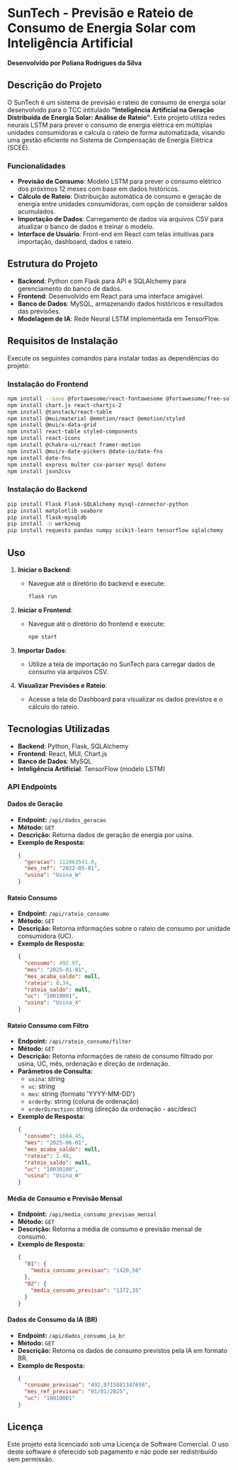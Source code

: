 
# SunTech - Previsão e Rateio de Consumo de Energia Solar com Inteligência Artificial

**Desenvolvido por Poliana Rodrigues da Silva**

## Descrição do Projeto

O SunTech é um sistema de previsão e rateio de consumo de energia solar desenvolvido para o TCC intitulado **"Inteligência Artificial na Geração Distribuída de Energia Solar: Análise de Rateio"**. Este projeto utiliza redes neurais LSTM para prever o consumo de energia elétrica em múltiplas unidades consumidoras e calcula o rateio de forma automatizada, visando uma gestão eficiente no Sistema de Compensação de Energia Elétrica (SCEE).

### Funcionalidades

- **Previsão de Consumo**: Modelo LSTM para prever o consumo elétrico dos próximos 12 meses com base em dados históricos.
- **Cálculo de Rateio**: Distribuição automática de consumo e geração de energia entre unidades consumidoras, com opção de considerar saldos acumulados.
- **Importação de Dados**: Carregamento de dados via arquivos CSV para atualizar o banco de dados e treinar o modelo.
- **Interface de Usuário**: Front-end em React com telas intuitivas para importação, dashboard, dados e rateio.

## Estrutura do Projeto

- **Backend**: Python com Flask para API e SQLAlchemy para gerenciamento do banco de dados.
- **Frontend**: Desenvolvido em React para uma interface amigável.
- **Banco de Dados**: MySQL, armazenando dados históricos e resultados das previsões.
- **Modelagem de IA**: Rede Neural LSTM implementada em TensorFlow.

## Requisitos de Instalação

Execute os seguintes comandos para instalar todas as dependências do projeto:

### Instalação do Frontend

```bash
npm install --save @fortawesome/react-fontawesome @fortawesome/free-solid-svg-icons
npm install chart.js react-chartjs-2
npm install @tanstack/react-table
npm install @mui/material @emotion/react @emotion/styled
npm install @mui/x-data-grid
npm install react-table styled-components
npm install react-icons
npm install @chakra-ui/react framer-motion
npm install @mui/x-date-pickers @date-io/date-fns
npm install date-fns
npm install express multer csv-parser mysql dotenv
npm install json2csv
```

### Instalação do Backend

```bash
pip install Flask Flask-SQLAlchemy mysql-connector-python
pip install matplotlib seaborn
pip install flask-mysqldb
pip install -U werkzeug
pip install requests pandas numpy scikit-learn tensorflow sqlalchemy
```

## Uso

1. **Iniciar o Backend**:
   - Navegue até o diretório do backend e execute:
     ```bash
     flask run
     ```

2. **Iniciar o Frontend**:
   - Navegue até o diretório do frontend e execute:
     ```bash
     npm start
     ```

3. **Importar Dados**:
   - Utilize a tela de importação no SunTech para carregar dados de consumo via arquivos CSV.

4. **Visualizar Previsões e Rateio**:
   - Acesse a tela do Dashboard para visualizar os dados previstos e o cálculo do rateio.

## Tecnologias Utilizadas

- **Backend**: Python, Flask, SQLAlchemy
- **Frontend**: React, MUI, Chart.js
- **Banco de Dados**: MySQL
- **Inteligência Artificial**: TensorFlow (modelo LSTM)


### **API Endpoints**

#### **Dados de Geração**
- **Endpoint:** `/api/dados_geracao`
- **Método:** `GET`
- **Descrição:** Retorna dados de geração de energia por usina.
- **Exemplo de Resposta:**
  ```json
  {
    "geracao": 112863541.0,
    "mes_ref": "2022-05-01",
    "usina": "Usina_W"
  }
  ```

#### **Rateio Consumo**
- **Endpoint:** `/api/rateio_consumo`
- **Método:** `GET`
- **Descrição:** Retorna informações sobre o rateio de consumo por unidade consumidora (UC).
- **Exemplo de Resposta:**
  ```json
  {
    "consumo": 492.97,
    "mes": "2025-01-01",
    "mes_acaba_saldo": null,
    "rateio": 0.34,
    "rateio_saldo": null,
    "uc": "10010001",
    "usina": "Usina_X"
  }
  ```

#### **Rateio Consumo com Filtro**
- **Endpoint:** `/api/rateio_consumo/filter`
- **Método:** `GET`
- **Descrição:** Retorna informações de rateio de consumo filtrado por usina, UC, mês, ordenação e direção de ordenação.
- **Parâmetros de Consulta:**
  - `usina`: string
  - `uc`: string
  - `mes`: string (formato 'YYYY-MM-DD')
  - `orderBy`: string (coluna de ordenação)
  - `orderDirection`: string (direção da ordenação - asc/desc)
- **Exemplo de Resposta:**
  ```json
  {
    "consumo": 1684.45,
    "mes": "2025-06-01",
    "mes_acaba_saldo": null,
    "rateio": 1.48,
    "rateio_saldo": null,
    "uc": "10030100",
    "usina": "Usina_W"
  }
  ```

#### **Média de Consumo e Previsão Mensal**
- **Endpoint:** `/api/media_consumo_previsao_mensal`
- **Método:** `GET`
- **Descrição:** Retorna a média de consumo e previsão mensal de consumo.
- **Exemplo de Resposta:**
  ```json
  {
    "01": {
      "media_consumo_previsao": "1420,50"
    },
    "02": {
      "media_consumo_previsao": "1372,35"
    }
  }
  ```

#### **Dados de Consumo da IA (BR)**
- **Endpoint:** `/api/dados_consumo_ia_br`
- **Método:** `GET`
- **Descrição:** Retorna os dados de consumo previstos pela IA em formato BR.
- **Exemplo de Resposta:**
  ```json
  {
    "consumo_previsao": "492,9715881347656",
    "mes_ref_previsao": "01/01/2025",
    "uc": "10010001"
  }
  ```

## Licença

Este projeto está licenciado sob uma Licença de Software Comercial. O uso deste software é oferecido sob pagamento e não pode ser redistribuído sem permissão.